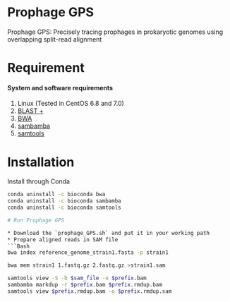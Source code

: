 Prophage GPS
========

Prophage GPS: Precisely tracing prophages in prokaryotic genomes using overlapping split-read alignment

Requirement
======

#### System and software requirements

1. Linux (Tested in CentOS 6.8 and 7.0)
2. [BLAST +](https://ftp.ncbi.nlm.nih.gov/blast/executables/blast+/2.10.1/)
3. [BWA](http://bio-bwa.sourceforge.net/)
4. [sambamba](http://lomereiter.github.io/sambamba/)
5. [samtools](http://www.htslib.org/)

Installation
======

Install through Conda
```Bash
conda uninstall -c bioconda bwa
conda uninstall -c bioconda sambamba
conda uninstall -c bioconda samtools

# Run Prophage GPS

* Download the `prophage_GPS.sh` and put it in your working path
* Prepare aligned reads in SAM file
```Bash
bwa index reference_genome_strain1.fasta -p strain1

bwa mem strain1 1.fastq.gz 2.fastq.gz >strain1.sam

samtools view -S -b $sam_file -o $prefix.bam
sambamba markdup -r $prefix.bam $prefix.rmdup.bam
samtools view $prefix.rmdup.bam -o $prefix.rmdup.sam
